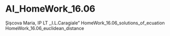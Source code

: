 # AI_HomeWork_16.06
Șișcova Maria, IP LT ,,I.L.Caragiale”
HomeWork_16.06_solutions_of_ecuation
HomeWork_16.06_euclidean_distance
